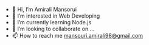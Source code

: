 - 👋 Hi, I’m Amirali Mansorui
- 👀 I’m interested in Web Developing
- 🌱 I’m currently learning Node.js
- 💞️ I’m looking to collaborate on ...
- 📫 How to reach me mansouri.amirali98@gmail.com

<!---
amiralimansouri1377/amiralimansouri1377 is a ✨ special ✨ repository because its `README.md` (this file) appears on your GitHub profile.
You can click the Preview link to take a look at your changes.
--->
